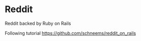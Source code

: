 Reddit
======

Reddit backed by Ruby on Rails

Following tutorial https://github.com/schneems/reddit_on_rails
